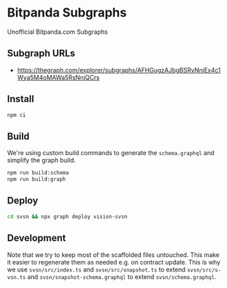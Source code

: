 # Bitpanda Subgraphs

Unofficial Bitpanda.com Subgraphs

## Subgraph URLs

- https://thegraph.com/explorer/subgraphs/AFHGugzAJbgBSRvNnjEx4c1Wya5M4oMAWa5RsNnjQCrs

## Install

```sh
npm ci
```

## Build

We're using custom build commands to generate the `schema.graphql` and simplify
the graph build.

```sh
npm run build:schema
npm run build:graph
```

## Deploy

```sh
cd svsn && npx graph deploy vision-svsn
```

## Development

Note that we try to keep most of the scaffolded files untouched. This make it
easier to regenerate them as needed e.g. on contract update. This is why we use
`svsn/src/index.ts` and `svsn/src/snapshot.ts` to extend `svsn/src/s-vsn.ts` and
`svsn/snapshot-schema.graphql` to extend `svsn/schema.graphql`.
